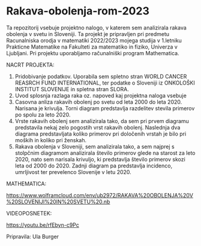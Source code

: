 # Rakava-obolenja-rom-2023
Ta repozitorij vsebuje projektno nalogo, v katerem sem analizirala rakava obolenja v svetu in Sloveniji. Ta projekt je pripravljen pri predmetu Racunalniska orodja v matematiki 2022/2023 mojega studija v 1.letniku Prakticne Matematike na Fakulteti za matematiko in fiziko, Univerza v Ljubljani.
Pri projektu uporabljamo računalniški program Mathematica.

NACRT PROJEKTA:
1. Pridobivanje podatkov. Uporabila sem spletno stran WORLD CANCER REASRCH FUND INTERNATIONAL, ter podatke o Sloveniji iz ONKOLOŠKI INSTITUT SLOVENIJE in spletna stran SLORA.
2. Uvod splosnja razlaga raka oz. napoved kaj projektna naloga vsebuje
3. Casovna anliza rakavih obolenj po svetu od leta 2000 do leta 2020. Narisana je krivulja. Torni diagram predstavlja razdelitev stevila primerov po spolu za leto 2020.
4. Vrste rakavih obolenj sem analizirala tako, da sem pri prvem diagramu predstavila nekaj zelo pogostih vrst rakavih obolenj. Naslednja dva diagrama predstavljata koliko primerov pri določenih vrstah je bilo pri moških in koliko pri ženskah.
5. Rakava obolenja v Sloveniji, sem analizirala tako, a sem najprej s stolpčnim diagramom analizirala število primerov glede na starost za leto 2020, nato sem narisala krivuljo, ki predstavlja število primerov skozi leta od 2000 do 2020. Zadnji diagram pa predstavlja incidenco, umrljivost ter prevelenco Slovenije v letu 2020.

MATHEMATICA:

https://www.wolframcloud.com/env/ub2972/RAKAVA%20OBOLENJA%20V%20SLOVENIJI%20IN%20SVETU%20.nb

VIDEOPOSNETEK:

https://youtu.be/rfEbyn-c9Pc

Pripravila: Ula Burger
